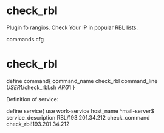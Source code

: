 # check_rbl

Plugin fo rangios. Check Your IP in popular RBL lists.

commands.cfg
# check_rbl
define command{
        command_name    check_rbl
        command_line    $USER1$/check_rbl.sh $ARG1$
        }

Definition of service:

define service{
        use                             work-service
        host_name                       ^mail-server$
        service_description             RBL/193.201.34.212
        check_command                   check_rbl!193.201.34.212
